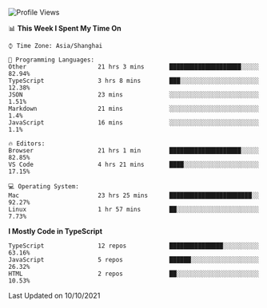<!--START_SECTION:waka-->
![Profile Views](http://img.shields.io/badge/Profile%20Views-7-blue)

📊 **This Week I Spent My Time On** 

```text
⌚︎ Time Zone: Asia/Shanghai

💬 Programming Languages: 
Other                    21 hrs 3 mins       ████████████████████░░░░░   82.94% 
TypeScript               3 hrs 8 mins        ███░░░░░░░░░░░░░░░░░░░░░░   12.38% 
JSON                     23 mins             ░░░░░░░░░░░░░░░░░░░░░░░░░   1.51% 
Markdown                 21 mins             ░░░░░░░░░░░░░░░░░░░░░░░░░   1.4% 
JavaScript               16 mins             ░░░░░░░░░░░░░░░░░░░░░░░░░   1.1%

🔥 Editors: 
Browser                  21 hrs 1 min        ████████████████████░░░░░   82.85% 
VS Code                  4 hrs 21 mins       ████░░░░░░░░░░░░░░░░░░░░░   17.15%

💻 Operating System: 
Mac                      23 hrs 25 mins      ███████████████████████░░   92.27% 
Linux                    1 hr 57 mins        ██░░░░░░░░░░░░░░░░░░░░░░░   7.73%

```

**I Mostly Code in TypeScript** 

```text
TypeScript               12 repos            ███████████████░░░░░░░░░░   63.16% 
JavaScript               5 repos             ██████░░░░░░░░░░░░░░░░░░░   26.32% 
HTML                     2 repos             ██░░░░░░░░░░░░░░░░░░░░░░░   10.53%

```



 Last Updated on 10/10/2021
<!--END_SECTION:waka-->
